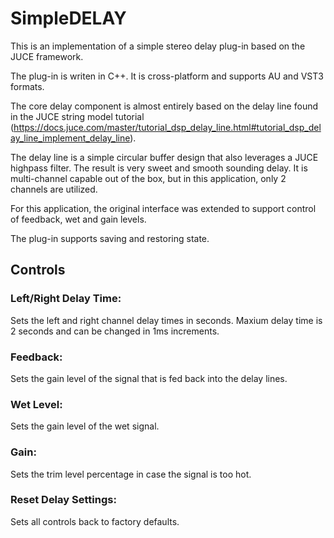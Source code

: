 # SimpleDELAY

This is an implementation of a simple stereo delay plug-in based on the JUCE framework.

The plug-in is writen in C++. It is cross-platform and supports AU and VST3 formats.

The core delay component is almost entirely based on the delay line found in the JUCE string model tutorial 
(https://docs.juce.com/master/tutorial_dsp_delay_line.html#tutorial_dsp_delay_line_implement_delay_line). 

The delay line is a simple circular buffer design that also leverages a JUCE highpass filter.
The result is very sweet and smooth sounding delay. It is multi-channel capable out of the box, but in this application, only 2 channels are utilized.

For this application, the original interface was extended to support control of feedback, wet and gain levels.

The plug-in supports saving and restoring state.


## Controls

### Left/Right Delay Time:

Sets the left and right channel delay times in seconds. Maxium delay time is 2 seconds and can be changed in 1ms increments.

### Feedback:

Sets the gain level of the signal that is fed back into the delay lines.

### Wet Level:

Sets the gain level of the wet signal.

### Gain:

Sets the trim level percentage in case the signal is too hot.

### Reset Delay Settings:

Sets all controls back to factory defaults.
